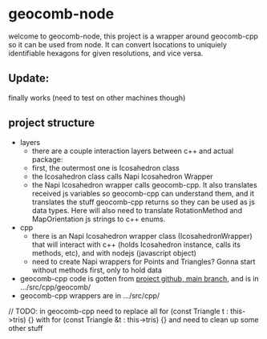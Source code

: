 # geocomb-node

welcome to geocomb-node, this project is a wrapper around geocomb-cpp so it can be used from node. It can convert lsocations to uniquiely identifiable hexagons for given resolutions, and vice versa.

## Update:
finally works (need to test on other machines though)

## project structure

- layers
  - there are a couple interaction layers between c++ and actual package:
  - first, the outermost one is Icosahedron class
  - the Icosahedron class calls Napi Icosahedron Wrapper
  - the Napi Icosahedron wrapper calls geocomb-cpp. It also translates received js variables so geocomb-cpp can understand them, and it translates the stuff geocomb-cpp returns so they can be used as js data types. Here will also need to translate RotationMethod and MapOrientation js strings to c++ enums.
- cpp
  - there is an Napi Icosahedron wrapper class (IcosahedronWrapper) that will interact with c++ (holds Icosahedron instance, calls its methods, etc), and with nodejs (javascript object)
  - need to create Napi wrappers for Points and Triangles? Gonna start without methods first, only to hold data
- geocomb-cpp code is gotten from [project github, main branch](https://github.com/shmibblez/geocomb-cpp), and is in .../src/cpp/geocomb/
- geocomb-cpp wrappers are in .../src/cpp/


// TODO: in geocomb-cpp need to replace all
for (const Triangle t : this->tris) {}
with 
for (const Triangle &t : this->tris) {}
and need to clean up some other stuff